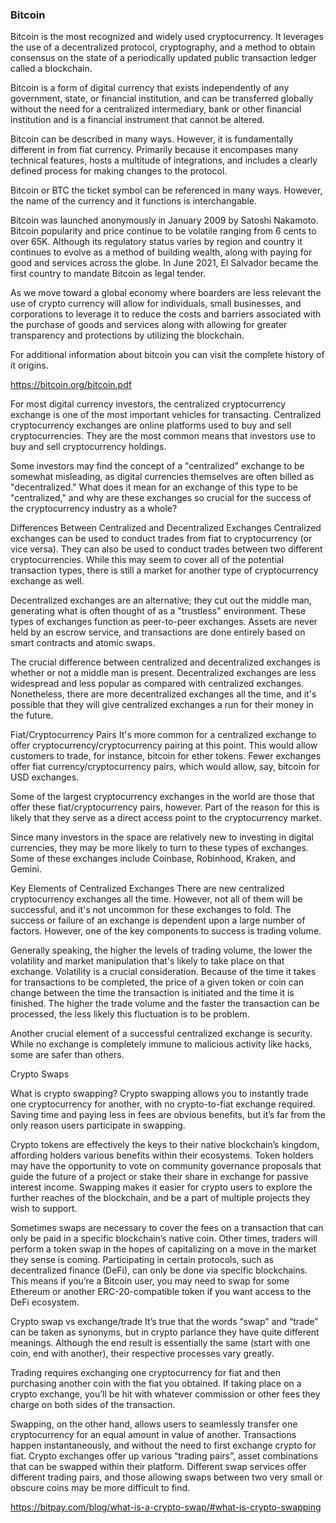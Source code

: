 ### Bitcoin

Bitcoin is the most recognized and widely used cryptocurrency. It leverages the use of a decentralized protocol, cryptography, and a method to obtain consensus on the state of a periodically updated public transaction ledger called a blockchain. 

Bitcoin is a form of digital currency that exists independently of any government, state, or financial institution, and can be transferred globally without the need for a centralized intermediary, bank or other financial institution and is a financial instrument that cannot be altered.

Bitcoin can be described in many ways. However, it is fundamentally different in from fiat currency. Primarily because it encompases many technical features, hosts a multitude of integrations, and includes a clearly defined process for making changes to the protocol.

Bitcoin or BTC the ticket symbol can be referenced in many ways. However, the name of the currency and it functions is interchangable.

Bitcoin was launched anonymously in January 2009 by Satoshi Nakamoto. Bitcoin popularity and price continue to be volatile ranging from 6 cents to over 65K. Although its regulatory status varies by region and country it continues to evolve as a method of building wealth, along with paying for good and services across the globe. In June 2021, El Salvador became the first country to mandate Bitcoin as legal tender.

As we move toward a global economy where boarders are less relevant the use of crypto currency will allow for individuals, small businesses, and corporations to leverage it to reduce the costs and barriers associated with the purchase of goods and services along with allowing for greater transparency and protections by utilizing the blockchain.

For additional information about bitcoin you can visit the complete history of it origins.

https://bitcoin.org/bitcoin.pdf


For most digital currency investors, the centralized cryptocurrency exchange is one of the most important vehicles for transacting. Centralized cryptocurrency exchanges are online platforms used to buy and sell cryptocurrencies. They are the most common means that investors use to buy and sell cryptocurrency holdings.

Some investors may find the concept of a "centralized" exchange to be somewhat misleading, as digital currencies themselves are often billed as "decentralized." What does it mean for an exchange of this type to be "centralized," and why are these exchanges so crucial for the success of the cryptocurrency industry as a whole?


Differences Between Centralized and Decentralized Exchanges
Centralized exchanges can be used to conduct trades from fiat to cryptocurrency (or vice versa). They can also be used to conduct trades between two different cryptocurrencies. While this may seem to cover all of the potential transaction types, there is still a market for another type of cryptocurrency exchange as well.

Decentralized exchanges are an alternative; they cut out the middle man, generating what is often thought of as a "trustless" environment. These types of exchanges function as peer-to-peer exchanges. Assets are never held by an escrow service, and transactions are done entirely based on smart contracts and atomic swaps.

The crucial difference between centralized and decentralized exchanges is whether or not a middle man is present. Decentralized exchanges are less widespread and less popular as compared with centralized exchanges. Nonetheless, there are more decentralized exchanges all the time, and it's possible that they will give centralized exchanges a run for their money in the future.


Fiat/Cryptocurrency Pairs
It's more common for a centralized exchange to offer cryptocurrency/cryptocurrency pairing at this point. This would allow customers to trade, for instance, bitcoin for ether tokens. Fewer exchanges offer fiat currency/cryptocurrency pairs, which would allow, say, bitcoin for USD exchanges.

Some of the largest cryptocurrency exchanges in the world are those that offer these fiat/cryptocurrency pairs, however. Part of the reason for this is likely that they serve as a direct access point to the cryptocurrency market.

Since many investors in the space are relatively new to investing in digital currencies, they may be more likely to turn to these types of exchanges. Some of these exchanges include Coinbase, Robinhood, Kraken, and Gemini.

Key Elements of Centralized Exchanges
There are new centralized cryptocurrency exchanges all the time. However, not all of them will be successful, and it's not uncommon for these exchanges to fold. The success or failure of an exchange is dependent upon a large number of factors. However, one of the key components to success is trading volume.

Generally speaking, the higher the levels of trading volume, the lower the volatility and market manipulation that's likely to take place on that exchange. Volatility is a crucial consideration. Because of the time it takes for transactions to be completed, the price of a given token or coin can change between the time the transaction is initiated and the time it is finished. The higher the trade volume and the faster the transaction can be processed, the less likely this fluctuation is to be problem.

Another crucial element of a successful centralized exchange is security. While no exchange is completely immune to malicious activity like hacks, some are safer than others.


Crypto Swaps

What is crypto swapping?
Crypto swapping allows you to instantly trade one cryptocurrency for another, with no crypto-to-fiat exchange required. Saving time and paying less in fees are obvious benefits, but it’s far from the only reason users participate in swapping.

Crypto tokens are effectively the keys to their native blockchain’s kingdom, affording holders various benefits within their ecosystems. Token holders may have the opportunity to vote on community governance proposals that guide the future of a project or stake their share in exchange for passive interest income. Swapping makes it easier for crypto users to explore the further reaches of the blockchain, and be a part of multiple projects they wish to support.

Sometimes swaps are necessary to cover the fees on a transaction that can only be paid in a specific blockchain’s native coin. Other times, traders will perform a token swap in the hopes of capitalizing on a move in the market they sense is coming. Participating in certain protocols, such as decentralized finance (DeFi), can only be done via specific blockchains. This means if you’re a Bitcoin user, you may need to swap for some Ethereum or another ERC-20-compatible token if you want access to the DeFi ecosystem.

Crypto swap vs exchange/trade
It’s true that the words “swap” and “trade” can be taken as synonyms, but in crypto parlance they have quite different meanings. Although the end result is essentially the same (start with one coin, end with another), their respective processes vary greatly.

Trading requires exchanging one cryptocurrency for fiat and then purchasing another coin with the fiat you obtained. If taking place on a crypto exchange, you’ll be hit with whatever commission or other fees they charge on both sides of the transaction.

Swapping, on the other hand, allows users to seamlessly transfer one cryptocurrency for an equal amount in value of another. Transactions happen instantaneously, and without the need to first exchange crypto for fiat. Crypto exchanges offer up various “trading pairs”, asset combinations that can be swapped within their platform. Different swap services offer different trading pairs, and those allowing swaps between two very small or obscure coins may be more difficult to find.

https://bitpay.com/blog/what-is-a-crypto-swap/#what-is-crypto-swapping
